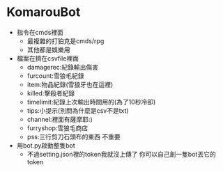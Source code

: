 # KomarouBot
- 指令在cmds裡面
  - 最複雜的打狛克是cmds/rpg
  - 其他都是娛樂用   
- 檔案在擠在csvfile裡面   
  - damagerec:紀錄輸出傷害
  - furcount:雪狼毛紀錄
  - item:物品紀錄(雪狼牙也在這裡)
  - killed:擊殺者紀錄
  - timelimit:紀錄上次輸出時間用的(為了10秒冷卻)
  - tips:小提示(別問為什麼是csv不是txt)
  + channel:裡面有薩摩耶:)
  + furryshop:雪狼毛商店
  + pss:三行剪刀石頭布的東西 不重要
- 用bot.py啟動整隻bot
  - 不過setting.json裡的token我就沒上傳了 你可以自己創一隻bot丟它的token
